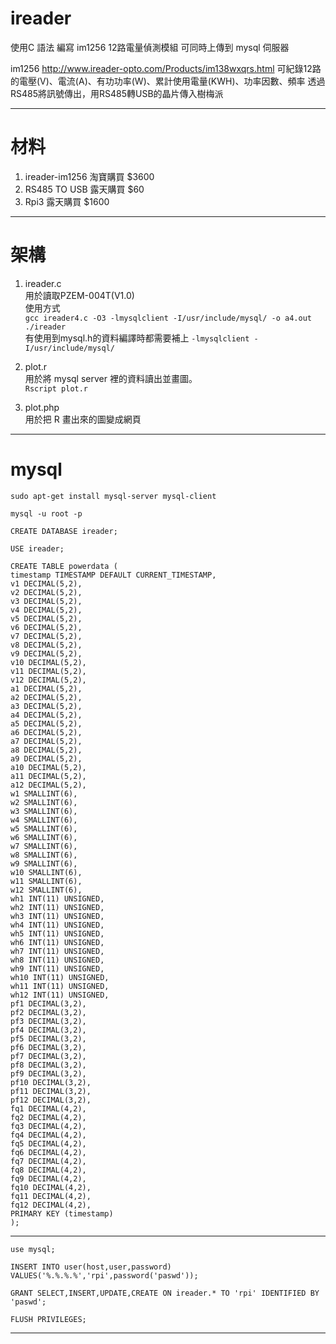 # ireader
使用C 語法 編寫
im1256 12路電量偵測模組
可同時上傳到 mysql 伺服器

im1256
http://www.ireader-opto.com/Products/im138wxqrs.html
可紀錄12路的電壓(V)、電流(A)、有功功率(W)、累計使用電量(KWH)、功率因數、頻率
透過RS485將訊號傳出，用RS485轉USB的晶片傳入樹梅派


---

# 材料
1. ireader-im1256 淘寶購買 $3600
2. RS485 TO USB 露天購買 $60
3. Rpi3 露天購買 $1600

---

# 架構
1. ireader.c   
用於讀取PZEM-004T(V1.0)  
使用方式  
`gcc ireader4.c -O3 -lmysqlclient -I/usr/include/mysql/ -o a4.out`  
`./ireader`  
有使用到mysql.h的資料編譯時都需要補上 `-lmysqlclient -I/usr/include/mysql/`  

2. plot.r  
用於將 mysql server 裡的資料讀出並畫圖。  
`Rscript plot.r`  

3. plot.php  
用於把 R 畫出來的圖變成網頁  


---

# mysql
`sudo apt-get install mysql-server mysql-client`  
  
`mysql -u root -p`  
  
`CREATE DATABASE ireader;`  
  
`USE ireader;`  
  
`CREATE TABLE powerdata (`  
`timestamp TIMESTAMP DEFAULT CURRENT_TIMESTAMP, `  
`v1 DECIMAL(5,2),`  
`v2 DECIMAL(5,2),`  
`v3 DECIMAL(5,2),`  
`v4 DECIMAL(5,2),`  
`v5 DECIMAL(5,2),`  
`v6 DECIMAL(5,2),`  
`v7 DECIMAL(5,2),`  
`v8 DECIMAL(5,2),`  
`v9 DECIMAL(5,2),`  
`v10 DECIMAL(5,2),`  
`v11 DECIMAL(5,2),`  
`v12 DECIMAL(5,2),`  
`a1 DECIMAL(5,2),`  
`a2 DECIMAL(5,2),`  
`a3 DECIMAL(5,2),`  
`a4 DECIMAL(5,2),`  
`a5 DECIMAL(5,2),`  
`a6 DECIMAL(5,2),`  
`a7 DECIMAL(5,2),`  
`a8 DECIMAL(5,2),`  
`a9 DECIMAL(5,2),`  
`a10 DECIMAL(5,2),`  
`a11 DECIMAL(5,2),`  
`a12 DECIMAL(5,2),`  
`w1 SMALLINT(6),`  
`w2 SMALLINT(6),`  
`w3 SMALLINT(6),`  
`w4 SMALLINT(6),`  
`w5 SMALLINT(6),`  
`w6 SMALLINT(6),`  
`w7 SMALLINT(6),`  
`w8 SMALLINT(6),`  
`w9 SMALLINT(6),`  
`w10 SMALLINT(6),`  
`w11 SMALLINT(6),`  
`w12 SMALLINT(6),`  
`wh1 INT(11) UNSIGNED,`  
`wh2 INT(11) UNSIGNED,`  
`wh3 INT(11) UNSIGNED,`  
`wh4 INT(11) UNSIGNED,`  
`wh5 INT(11) UNSIGNED,`  
`wh6 INT(11) UNSIGNED,`  
`wh7 INT(11) UNSIGNED,`  
`wh8 INT(11) UNSIGNED,`  
`wh9 INT(11) UNSIGNED,`  
`wh10 INT(11) UNSIGNED,`  
`wh11 INT(11) UNSIGNED,`  
`wh12 INT(11) UNSIGNED,`  
`pf1 DECIMAL(3,2),`  
`pf2 DECIMAL(3,2),`  
`pf3 DECIMAL(3,2),`  
`pf4 DECIMAL(3,2),`  
`pf5 DECIMAL(3,2),`  
`pf6 DECIMAL(3,2),`  
`pf7 DECIMAL(3,2),`  
`pf8 DECIMAL(3,2),`  
`pf9 DECIMAL(3,2),`  
`pf10 DECIMAL(3,2),`  
`pf11 DECIMAL(3,2),`  
`pf12 DECIMAL(3,2),`  
`fq1 DECIMAL(4,2),`  
`fq2 DECIMAL(4,2),`  
`fq3 DECIMAL(4,2),`  
`fq4 DECIMAL(4,2),`  
`fq5 DECIMAL(4,2),`  
`fq6 DECIMAL(4,2),`  
`fq7 DECIMAL(4,2),`  
`fq8 DECIMAL(4,2),`  
`fq9 DECIMAL(4,2),`  
`fq10 DECIMAL(4,2),`  
`fq11 DECIMAL(4,2),`  
`fq12 DECIMAL(4,2),`  
`PRIMARY KEY (timestamp)`  
`);`  
  
---

`use mysql;`  
  
`INSERT INTO user(host,user,password) VALUES('%.%.%.%','rpi',password('paswd'));`  
  
`GRANT SELECT,INSERT,UPDATE,CREATE ON ireader.* TO 'rpi' IDENTIFIED BY 'paswd';`  

`FLUSH PRIVILEGES;`  
  
---  
